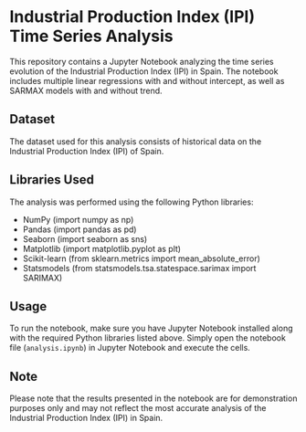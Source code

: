 # Industrial Production Index (IPI) Time Series Analysis

This repository contains a Jupyter Notebook analyzing the time series evolution of the Industrial Production Index (IPI) in Spain. 
The notebook includes multiple linear regressions with and without intercept, as well as SARMAX models with and without trend.

## Dataset
The dataset used for this analysis consists of historical data on the Industrial Production Index (IPI) of Spain. 

## Libraries Used
The analysis was performed using the following Python libraries:
- NumPy (import numpy as np)
- Pandas (import pandas as pd)
- Seaborn (import seaborn as sns)
- Matplotlib (import matplotlib.pyplot as plt)
- Scikit-learn (from sklearn.metrics import mean_absolute_error)
- Statsmodels (from statsmodels.tsa.statespace.sarimax import SARIMAX)

## Usage
To run the notebook, make sure you have Jupyter Notebook installed along with the required Python libraries listed above. Simply open the notebook file (`analysis.ipynb`) in Jupyter Notebook and execute the cells.

## Note
Please note that the results presented in the notebook are for demonstration purposes only and may not reflect the most accurate analysis of the Industrial Production Index (IPI) in Spain.
